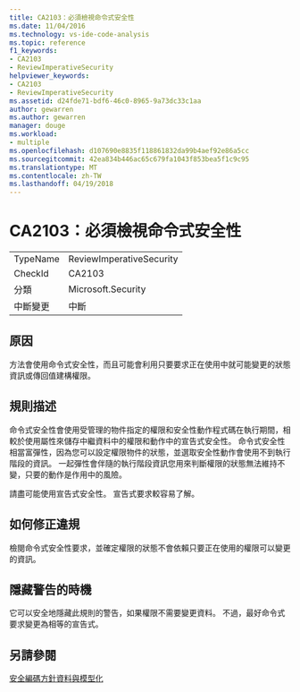 ```yaml
---
title: CA2103：必須檢視命令式安全性
ms.date: 11/04/2016
ms.technology: vs-ide-code-analysis
ms.topic: reference
f1_keywords:
- CA2103
- ReviewImperativeSecurity
helpviewer_keywords:
- CA2103
- ReviewImperativeSecurity
ms.assetid: d24fde71-bdf6-46c0-8965-9a73dc33c1aa
author: gewarren
ms.author: gewarren
manager: douge
ms.workload:
- multiple
ms.openlocfilehash: d107690e8835f118861832da99b4aef92e86a5cc
ms.sourcegitcommit: 42ea834b446ac65c679fa1043f853bea5f1c9c95
ms.translationtype: MT
ms.contentlocale: zh-TW
ms.lasthandoff: 04/19/2018
---
```

# <a name="ca2103-review-imperative-security"></a>CA2103：必須檢視命令式安全性
|||
|-|-|
|TypeName|ReviewImperativeSecurity|
|CheckId|CA2103|
|分類|Microsoft.Security|
|中斷變更|中斷|

## <a name="cause"></a>原因
 方法會使用命令式安全性，而且可能會利用只要要求正在使用中就可能變更的狀態資訊或傳回值建構權限。

## <a name="rule-description"></a>規則描述
 命令式安全性會使用受管理的物件指定的權限和安全性動作程式碼在執行期間，相較於使用屬性來儲存中繼資料中的權限和動作中的宣告式安全性。 命令式安全性相當富彈性，因為您可以設定權限物件的狀態，並選取安全性動作會使用不到執行階段的資訊。 一起彈性會伴隨的執行階段資訊您用來判斷權限的狀態無法維持不變，只要的動作是作用中的風險。

 請盡可能使用宣告式安全性。 宣告式要求較容易了解。

## <a name="how-to-fix-violations"></a>如何修正違規
 檢閱命令式安全性要求，並確定權限的狀態不會依賴只要正在使用的權限可以變更的資訊。

## <a name="when-to-suppress-warnings"></a>隱藏警告的時機
 它可以安全地隱藏此規則的警告，如果權限不需要變更資料。 不過，最好命令式要求變更為相等的宣告式。

## <a name="see-also"></a>另請參閱
 [安全編碼方針](/dotnet/standard/security/secure-coding-guidelines)[資料與模型化](/dotnet/framework/data/index)